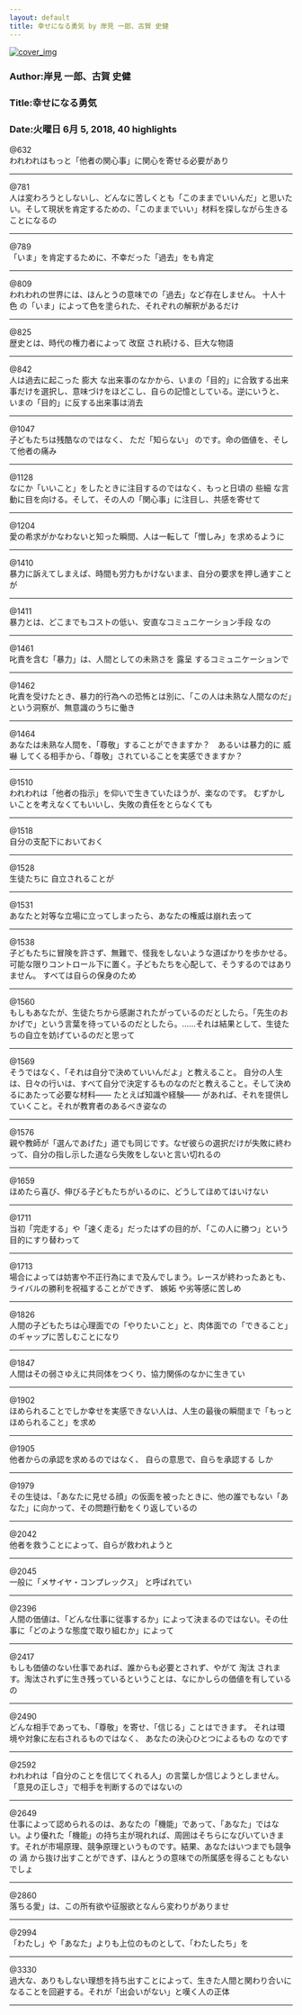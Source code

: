 ```yaml
---
layout: default
title: 幸せになる勇気 by 岸見 一郎、古賀 史健
---
```


[![cover_img](http://images-jp.amazon.com/images/P/B01AHLTSAY.09.MZZZZZZZ.jpg)](https://www.amazon.co.jp/dp/B01AHLTSAY)  
### Author:岸見 一郎、古賀 史健  
### Title:幸せになる勇気  
### Date:火曜日 6月 5, 2018, 40 highlights
  
@632  
われわれはもっと「他者の関心事」に関心を寄せる必要があり  
****
  
@781  
人は変わろうとしないし、どんなに苦しくとも「このままでいいんだ」と思いたい。そして現状を肯定するための、「このままでいい」材料を探しながら生きることになるの  
****
  
@789  
「いま」を肯定するために、不幸だった「過去」をも肯定  
****
  
@809  
われわれの世界には、ほんとうの意味での「過去」など存在しません。 十人十色 の「いま」によって色を塗られた、それぞれの解釈があるだけ  
****
  
@825  
歴史とは、時代の権力者によって 改竄 され続ける、巨大な物語  
****
  
@842  
人は過去に起こった 膨大 な出来事のなかから、いまの「目的」に合致する出来事だけを選択し、意味づけをほどこし、自らの記憶としている。逆にいうと、 いまの「目的」に反する出来事は消去  
****
  
@1047  
子どもたちは残酷なのではなく、 ただ「知らない」 のです。命の価値を、そして他者の痛み  
****
  
@1128  
なにか「いいこと」をしたときに注目するのではなく、もっと日頃の 些細 な言動に目を向ける。そして、その人の「関心事」に注目し、共感を寄せて  
****
  
@1204  
愛の希求がかなわないと知った瞬間、人は一転して「憎しみ」を求めるように  
****
  
@1410  
暴力に訴えてしまえば、時間も労力もかけないまま、自分の要求を押し通すことが  
****
  
@1411  
暴力とは、どこまでもコストの低い、安直なコミュニケーション手段 なの  
****
  
@1461  
叱責を含む「暴力」は、人間としての未熟さを 露呈 するコミュニケーションで  
****
  
@1462  
叱責を受けたとき、暴力的行為への恐怖とは別に、「この人は未熟な人間なのだ」という洞察が、無意識のうちに働き  
****
  
@1464  
あなたは未熟な人間を、「尊敬」することができますか？　あるいは暴力的に 威嚇 してくる相手から、「尊敬」されていることを実感できますか？  
****
  
@1510  
われわれは「他者の指示」を仰いで生きていたほうが、楽なのです。 むずかしいことを考えなくてもいいし、失敗の責任をとらなくても  
****
  
@1518  
自分の支配下においておく  
****
  
@1528  
生徒たちに 自立されることが  
****
  
@1531  
あなたと対等な立場に立ってしまったら、あなたの権威は崩れ去って  
****
  
@1538  
子どもたちに冒険を許さず、無難で、怪我をしないような道ばかりを歩かせる。可能な限りコントロール下に置く。子どもたちを心配して、そうするのではありません。 すべては自らの保身のため  
****
  
@1560  
もしもあなたが、生徒たちから感謝されたがっているのだとしたら。「先生のおかげで」という言葉を待っているのだとしたら。……それは結果として、生徒たちの自立を妨げているのだと思って  
****
  
@1569  
そうではなく、「それは自分で決めていいんだよ」と教えること。 自分の人生は、日々の行いは、すべて自分で決定するものなのだと教えること。そして決めるにあたって必要な材料—— たとえば知識や経験—— があれば、それを提供していくこと。それが教育者のあるべき姿なの  
****
  
@1576  
親や教師が「選んであげた」道でも同じです。なぜ彼らの選択だけが失敗に終わって、自分の指し示した道なら失敗をしないと言い切れるの  
****
  
@1659  
ほめたら喜び、伸びる子どもたちがいるのに、どうしてほめてはいけない  
****
  
@1711  
当初「完走する」や「速く走る」だったはずの目的が、「この人に勝つ」という目的にすり替わって  
****
  
@1713  
場合によっては妨害や不正行為にまで及んでしまう。レースが終わったあとも、ライバルの勝利を祝福することができず、 嫉妬 や劣等感に苦しめ  
****
  
@1826  
人間の子どもたちは心理面での「やりたいこと」と、肉体面での「できること」のギャップに苦しむことになり  
****
  
@1847  
人間はその弱さゆえに共同体をつくり、協力関係のなかに生きてい  
****
  
@1902  
ほめられることでしか幸せを実感できない人は、人生の最後の瞬間まで「もっとほめられること」を求め  
****
  
@1905  
他者からの承認を求めるのではなく、 自らの意思で、自らを承認する しか  
****
  
@1979  
その生徒は、「あなたに見せる顔」の仮面を被ったときに、他の誰でもない「あなた」に向かって、その問題行動をくり返しているの  
****
  
@2042  
他者を救うことによって、自らが救われようと  
****
  
@2045  
一般に「メサイヤ・コンプレックス」 と呼ばれてい  
****
  
@2396  
人間の価値は、「どんな仕事に従事するか」によって決まるのではない。その仕事に「どのような態度で取り組むか」によって  
****
  
@2417  
もしも価値のない仕事であれば、誰からも必要とされず、やがて 淘汰 されます。淘汰されずに生き残っているということは、なにかしらの価値を有しているの  
****
  
@2490  
どんな相手であっても、「尊敬」を寄せ、「信じる」ことはできます。 それは環境や対象に左右されるものではなく、 あなたの決心ひとつによるもの なのです  
****
  
@2592  
われわれは「自分のことを信じてくれる人」の言葉しか信じようとしません。「意見の正しさ」で相手を判断するのではないの  
****
  
@2649  
仕事によって認められるのは、あなたの「機能」であって、「あなた」ではない。より優れた「機能」の持ち主が現れれば、周囲はそちらになびいていきます。それが市場原理、競争原理というものです。結果、あなたはいつまでも競争の 渦 から抜け出すことができず、ほんとうの意味での所属感を得ることもないでしょ  
****
  
@2860  
落ちる愛」は、この所有欲や征服欲となんら変わりがありませ  
****
  
@2994  
「わたし」や「あなた」よりも上位のものとして、「わたしたち」を  
****
  
@3330  
過大な、ありもしない理想を持ち出すことによって、生きた人間と関わり合いになることを回避する。それが「出会いがない」と嘆く人の正体  
****